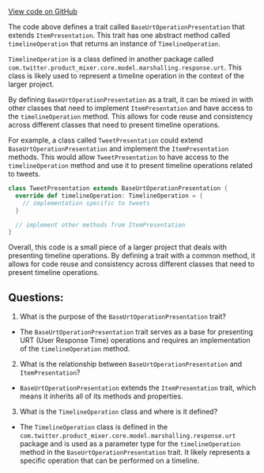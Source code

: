 [View code on GitHub](https://github.com/misbahsy/the-algorithm/product-mixer/core/src/main/scala/com/twitter/product_mixer/core/model/common/presentation/urt/BaseUrtOperationPresentation.scala)

The code above defines a trait called `BaseUrtOperationPresentation` that extends `ItemPresentation`. This trait has one abstract method called `timelineOperation` that returns an instance of `TimelineOperation`. 

`TimelineOperation` is a class defined in another package called `com.twitter.product_mixer.core.model.marshalling.response.urt`. This class is likely used to represent a timeline operation in the context of the larger project. 

By defining `BaseUrtOperationPresentation` as a trait, it can be mixed in with other classes that need to implement `ItemPresentation` and have access to the `timelineOperation` method. This allows for code reuse and consistency across different classes that need to present timeline operations.

For example, a class called `TweetPresentation` could extend `BaseUrtOperationPresentation` and implement the `ItemPresentation` methods. This would allow `TweetPresentation` to have access to the `timelineOperation` method and use it to present timeline operations related to tweets.

```scala
class TweetPresentation extends BaseUrtOperationPresentation {
  override def timelineOperation: TimelineOperation = {
    // implementation specific to tweets
  }

  // implement other methods from ItemPresentation
}
```

Overall, this code is a small piece of a larger project that deals with presenting timeline operations. By defining a trait with a common method, it allows for code reuse and consistency across different classes that need to present timeline operations.
## Questions: 
 1. What is the purpose of the `BaseUrtOperationPresentation` trait?
- The `BaseUrtOperationPresentation` trait serves as a base for presenting URT (User Response Time) operations and requires an implementation of the `timelineOperation` method.

2. What is the relationship between `BaseUrtOperationPresentation` and `ItemPresentation`?
- `BaseUrtOperationPresentation` extends the `ItemPresentation` trait, which means it inherits all of its methods and properties.

3. What is the `TimelineOperation` class and where is it defined?
- The `TimelineOperation` class is defined in the `com.twitter.product_mixer.core.model.marshalling.response.urt` package and is used as a parameter type for the `timelineOperation` method in the `BaseUrtOperationPresentation` trait. It likely represents a specific operation that can be performed on a timeline.